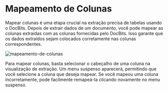 # Mapeamento de Colunas

Mapear colunas é uma etapa crucial na extração precisa de tabelas usando o DocBits. Depois de extrair dados de um documento, você pode mapear as colunas extraídas com as colunas fornecidas pelo DocBits. Isso garante que os dados extraídos sejam colocados corretamente nas colunas correspondentes.

![mapeamento-de-colunas](https://lh7-us.googleusercontent.com/X_65pCWrI4HMFr_aiA0eoSDp-yIYy49lULzAZaiIgnr0aIowlLSed21MuehkGLs4UIdQousdfhiZi5pnQtpZ0uUn6dxlzii7WPQvov-kN1_Jimsi6U6zowOLxjBzZzZ47kaRhduAVBd_Ya9QQtXTpJ4)

Para mapear colunas, basta selecionar o cabeçalho de uma coluna na visualização de extração. Um menu suspenso aparecerá, permitindo que você selecione a coluna que deseja mapear. Se você mapeou uma coluna incorretamente, pode facilmente remapeá-la clicando novamente no menu suspenso.
